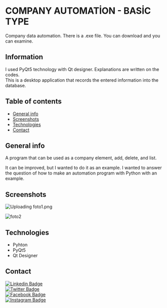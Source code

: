 
# COMPANY AUTOMATİON - BASİC TYPE
Company data automation. There is a .exe file. You can download and you can examine. 
## Information
I used PyQt5 technology with Qt designer. Explanations are written on the codes. <br/>
This is a desktop application that records the entered information into the database.

## Table of contents
* [General info](#general-info)
* [Screenshots](#screenshots)
* [Technologies](#technologies)
* [Contact](#contact)

## General info

A program that can be used as a company element, add, delete, and list.

It can be improved, but I wanted to do it as an example. I wanted to answer the question of how to make an automation program with Python with an example.

## Screenshots
![Uploading foto1.png](https://user-images.githubusercontent.com/73183608/118277825-e2225f00-b4d1-11eb-8d96-dfaeb9dd3537.png)

![foto2](https://user-images.githubusercontent.com/73183608/118278121-480ee680-b4d2-11eb-9518-7d08e866f98a.png)

## Technologies
* Pyhton
* PyQt5
* Qt Designer

## Contact

[![Linkedin Badge](https://img.shields.io/badge/-melihmerall-blue?style=flat-square&logo=Linkedin&logoColor=white&link=https://www.linkedin.com/in/melihmerall/)](https://www.linkedin.com/in/melihmerall/) <br> [![Twitter Badge](https://img.shields.io/badge/-@melihmerall-1ca0f1?style=flat-square&labelColor=1ca0f1&logo=twitter&logoColor=white&link=https://twitter.com/melihmerall)](https://twitter.com/melihmerall) <br>  [![Facebook Badge](https://img.shields.io/badge/-@melihmeralll-3b5998?style=flat-square&labelColor=3b5998&logo=facebook&logoColor=white&link=https://www.facebook.com/melihmeralll/)](https://www.facebook.com/melihmeralll/) <br>  [![Instagram Badge](https://img.shields.io/badge/-@melihmerall-D7008A?style=flat-square&labelColor=D7008A&logo=Instagram&logoColor=white&link=https://www.instagram.com/melih.merall/)](https://www.instagram.com/melih.merall/)
